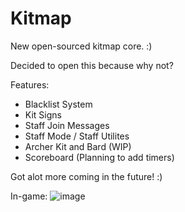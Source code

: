 # Kitmap
New open-sourced kitmap core. :)

Decided to open this because why not?

Features:

- Blacklist System
- Kit Signs
- Staff Join Messages 
- Staff Mode / Staff Utilites
- Archer Kit and Bard (WIP)
- Scoreboard (Planning to add timers)

Got alot more coming in the future! :)

In-game: ![image](https://{https://i.gyazo.com/707577f9d2beb2780f6761642723b7e3.png})
